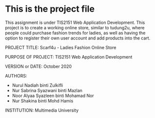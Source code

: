 # This is the project file
This assignment is under TIS2151 Web Application Development. This project is to create a working online store, similar to tudung2u, where people could purchase fashion trends for ladies, as well as having the option to register their own user account and add products into the cart.

PROJECT TITLE: Scarf4u - Ladies Fashion Online Store

PURPOSE OF PROJECT: TIS2151 Web Application Development

VERSION or DATE: October 2020

AUTHORS:

- Nurul Nadiah binti Zulkifli
- Nur Sabrina Syazwani binti Mazlan
- Noor Alyaa Syazleen binti Mohamad Nor
- Nur Shakina binti Mohd Hamis

INSTITUTION: Multimedia University

